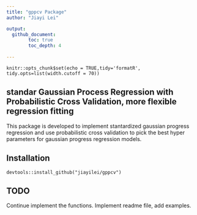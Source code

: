 ```yaml
---
title: "gppcv Package"
author: "Jiayi Lei"

output: 
  github_document:
        toc: true
        toc_depth: 4
  
---
```


```{r setup, include=FALSE}
knitr::opts_chunk$set(echo = TRUE,tidy='formatR', tidy.opts=list(width.cutoff = 70))
```


## standar Gaussian Process Regression with Probabilistic Cross Validation, more flexible regression fitting

This package is developed to implement stantardized gaussian progress regression and use probabilistic cross validation to pick the best hyper parameters for gaussian progress regression models.



## Installation

```{r install, tidy='formatR',eval=FALSE, echo=TRUE}
devtools::install_github("jiayilei/gppcv")

```
## TODO
Continue implement the functions. Implement readme file, add examples.


